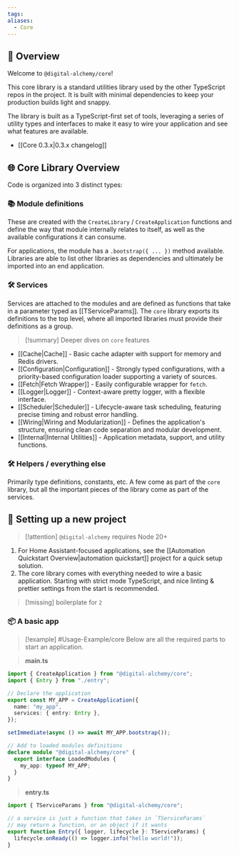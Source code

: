 ```yaml
---
tags: 
aliases:
  - Core
---
```

## 📘 Overview

Welcome to `@digital-alchemy/core`!

This core library is a standard utilities library used by the other TypeScript repos in the project. It is built with minimal dependencies to keep your production builds light and snappy.

The library is built as a TypeScript-first set of tools, leveraging a series of utility types and interfaces to make it easy to wire your application and see what features are available.

- [[Core 0.3.x|0.3.x changelog]]

## 🌐 Core Library Overview

Code is organized into 3 distinct types:

### 📚 Module definitions

These are created with the `CreateLibrary` / `CreateApplication` functions and define the way that module internally relates to itself, as well as the available configurations it can consume.

For applications, the module has a `.bootstrap({ ... })` method available. Libraries are able to list other libraries as dependencies and ultimately be imported into an end application.

### 🛠 Services

Services are attached to the modules and are defined as functions that take in a parameter typed as [[TServiceParams]]. The `core` library exports its definitions to the top level, where all imported libraries must provide their definitions as a group.

> [!summary] 
> Deeper dives on `core` features

 - [[Cache|Cache]] - Basic cache adapter with support for memory and Redis drivers.
 - [[Configuration|Configuration]] - Strongly typed configurations, with a priority-based configuration loader supporting a variety of sources.
 - [[Fetch|Fetch Wrapper]] - Easily configurable wrapper for `fetch`.
 - [[Logger|Logger]] - Context-aware pretty logger, with a flexible interface.
 - [[Scheduler|Scheduler]] - Lifecycle-aware task scheduling, featuring precise timing and robust error handling.
 - [[Wiring|Wiring and Modularization]] - Defines the application's structure, ensuring clean code separation and modular development.
 - [[Internal|Internal Utilities]] - Application metadata, support, and utility functions.

### 🛠 Helpers / everything else

Primarily type definitions, constants, etc. A few come as part of the `core` library, but all the important pieces of the library come as part of the services.

## 🚀 Setting up a new project

> [!attention] 
> `@digital-alchemy` requires Node 20+

1. For Home Assistant-focused applications, see the [[Automation Quickstart Overview|automation quickstart]] project for a quick setup solution.
2. The core library comes with everything needed to wire a basic application. Starting with strict mode TypeScript, and nice linting & prettier settings from the start is recommended.

> [!missing] 
> boilerplate for `2` 

### 📦 A basic app

> [!example] #Usage-Example/core
> Below are all the required parts to start an application.

> **main.ts**
```typescript
import { CreateApplication } from "@digital-alchemy/core";
import { Entry } from "./entry";

// Declare the application
export const MY_APP = CreateApplication({
  name: "my_app",
  services: { entry: Entry },
});

setImmediate(async () => await MY_APP.bootstrap());

// Add to loaded modules definitions
declare module "@digital-alchemy/core" {
  export interface LoadedModules {
    my_app: typeof MY_APP;
  }
}
```
> **entry.ts**
```typescript
import { TServiceParams } from "@digital-alchemy/core";

// a service is just a function that takes in `TServiceParams`
// may return a function, or an object if it wants
export function Entry({ logger, lifecycle }: TServiceParams) {
  lifecycle.onReady(() => logger.info("hello world!"));
}
```
